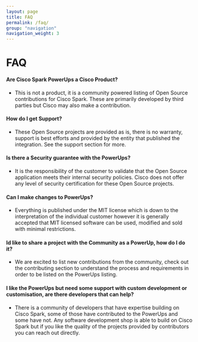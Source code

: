 ```yaml
---
layout: page
title: FAQ
permalink: /faq/
group: "navigation"
navigation_weight: 3
---
```


# FAQ
#### Are Cisco Spark PowerUps a Cisco Product?
* This is not a product, it is a community powered listing of Open Source contributions for Cisco Spark. These are primarily developed by third parties but Cisco may also make a contribution.

#### How do I get Support?
* These Open Source projects are provided as is, there is no warranty, support is best efforts and provided by the entity that published the integration. See the support section for more.

#### Is there a Security guarantee with the PowerUps?
* It is the responsibility of the customer to validate that the Open Source application meets their internal security policies. Cisco does not offer any level of security certification for these Open Source projects.

#### Can I make changes to PowerUps?
* Everything is published under the MIT license which is down to the interpretation of the individual customer however it is generally accepted that MIT licensed software can be used, modified and sold with minimal restrictions.

#### Id like to share a project with the Community as a PowerUp, how do I do it?
* We are excited to list new contributions from the community, check out the contributing section to understand the process and requirements in order to be listed on the PowerUps listing.

#### I like the PowerUps but need some support with custom development or customisation, are there developers that can help?
* There is a community of developers that have expertise building on Cisco Spark, some of those have contributed to the PowerUps and some have not. Any software development shop is able to build on Cisco Spark but if you like the quality of the projects provided by contributors you can reach out directly.

